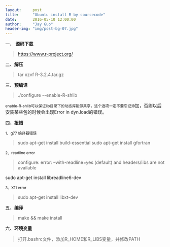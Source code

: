 ```yaml
---
layout:     post
title:      "Ubuntu install R by sourcecode"
date:       2016-05-10 12:00:00
author:     "Jay Guo"
header-img: "img/post-bg-07.jpg"
---
```


一、 **源码下载**

><https://www.r-project.org/>

二、**解压**

>tar xzvf R-3.2.4.tar.gz


三、**预编译**

>./configure --enable-R-shlib

<small>enable-R-shlib可以保证lib目录下的动态库能够共享，这个选项一定不要忘记添</small>加，否则以后安装某些包的时候会出现Error in dyn.load的错误。

四、**报错**

<small>1、g77 编译器错误</small>

>sudo apt-get install build-essential
sudo apt-get install gfortran

<small>2、readline error</small>

>configure: error: –with-readline=yes (default) and headers/libs are not available
>
sudo apt-get install libreadline6-dev

<small>3、X11 error</small>

>sudo apt-get install libxt-dev


五、**编译**

>make && make install

六、**环境变量**  
        
>打开.bashrc文件，添加R_HOME和R_LIBS变量，并修改PATH<small>


